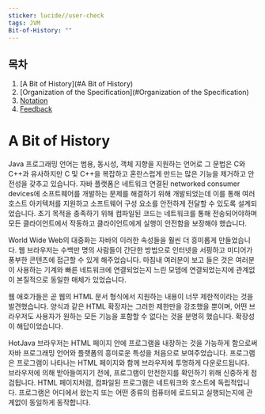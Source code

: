 ```yaml
---
sticker: lucide//user-check
tags: JVM
Bit-of-History: ""
---
```

## 목차

1. [A Bit of History](#A Bit of History)
2. [Organization of the Specification](#Organization of the Specification)
3. [Notation](#Notation)
4. [Feedback](#Feedback)


# A Bit of History

Java 프로그래밍 언어는 범용, 동시성, 객체 지향을 지원하는 언어로 그 문법은 C와 C++과 유사하지만
C 및 C++을 복잡하고 혼란스럽게 만드는 많은 기능을 제거하고 안전성을 갖추고 있습니다.
자바 플랫폼은 네트워크 연결된 networked consumer devices에 소프트웨어를 개발하는 문제를 해결하기 위해 개발되었는데 이를 통해 여러 호스트 아키텍처를 지원하고 소프트웨어 구성 요소를 안전하게 전달할 수 있도록 설계되었습니다. 초기 목적을 충족하기 위해 컴파일된 코드는 네트워크를 통해 전송되어야하며 모든 클라이언트에서 작동하고 클라이언트에게 실행이 안전함을 보장해야 했습니다.

World Wide Web의 대중화는 자바의 이러한 속성들을 훨씬 더 흥미롭게 만들었습니다. 웹 브라우저는 수백만 명의 사람들이 간단한 방법으로 인터넷을 서핑하고 미디어가 풍부한 콘텐츠에 접근할 수 있게 해주었습니다. 마침내 여러분이 보고 들은 것은 여러분이 사용하는 기계와 빠른 네트워크에 연결되었는지 느린 모뎀에 연결되었는지에 관계없이 본질적으로 동일한 매체가 있었습니다.

웹 애호가들은 곧 웹의 HTML 문서 형식에서 지원하는 내용이 너무 제한적이라는 것을 발견했습니다. 양식과 같은 HTML 확장자는 그러한 제한만을 강조했을 뿐이며, 어떤 브라우저도 사용자가 원하는 모든 기능을 포함할 수 없다는 것을 분명히 했습니다. 확장성이 해답이었습니다.

HotJava 브라우저는 HTML 페이지 안에 프로그램을 내장하는 것을 가능하게 함으로써 자바 프로그래밍 언어와 플랫폼의 흥미로운 특성을 처음으로 보여주었습니다. 프로그램은 프로그램이 나타나는 HTML 페이지와 함께 브라우저에 투명하게 다운로드됩니다. 브라우저에 의해 받아들여지기 전에, 프로그램이 안전한지를 확인하기 위해 신중하게 점검됩니다. HTML 페이지처럼, 컴파일된 프로그램은 네트워크와 호스트에 독립적입니다. 프로그램은 어디에서 왔는지 또는 어떤 종류의 컴퓨터에 로드되고 실행되는지에 관계없이 동일하게 동작합니다.